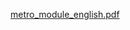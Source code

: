[metro_module_english.pdf](https://github.com/user-attachments/files/19845994/metro_module_english.pdf)
